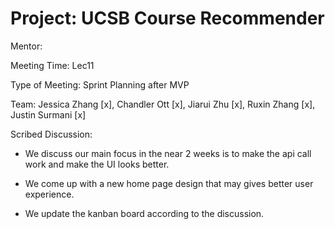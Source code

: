 # Project: UCSB Course Recommender

Mentor: 

Meeting Time: Lec11

Type of Meeting: Sprint Planning after MVP

Team:  Jessica Zhang [x], Chandler Ott [x], Jiarui Zhu [x], Ruxin Zhang [x], Justin Surmani [x]

Scribed Discussion:

* We discuss our main focus in the near 2 weeks is to make the api call work and make the UI looks better. 

* We come up with a new home page design that may gives better user experience. 

* We update the kanban board according to the discussion. 

